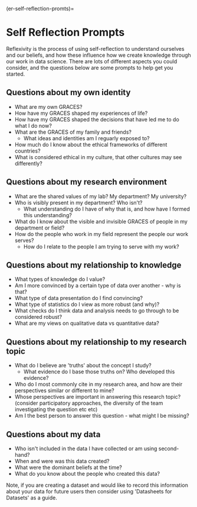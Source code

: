 (er-self-reflection-promts)=
# Self Reflection Prompts

Reflexivity is the process of using self-reflection to understand ourselves and our beliefs, and how these influence how we create knowledge through our work in data science. There are lots of different aspects you could consider, and the questions below are some prompts to help get you started. 

## Questions about my own identity 

- What are my own GRACES? 
- How have my GRACES shaped my experiences of life? 
- How have my GRACES shaped the decisions that have led me to do what I do now?
- What are the GRACES of my family and friends? 
  - What ideas and identities am I reguarly exposed to?
- How much do I know about the ethical frameworks of different countries?
- What is considered ethical in my culture, that other cultures may see differently?

## Questions about my research environment

- What are the shared values of my lab? My department? My university?
- Who is visibly present in my department? Who isn't?
    - What understanding do I have of why that is, and how have I formed this understanding?
- What do I know about the visible and invisible GRACES of people in my department or field? 
- How do the people who work in my field represent the people our work serves?
  - How do I relate to the people I am trying to serve with my work? 

## Questions about my relationship to knowledge

- What types of knowledge do I value? 
- Am I more convinced by a certain type of data over another - why is that?
- What type of data presentation do I find convincing? 
- What type of statistics do I view as more robust (and why)? 
- What checks do I think data and analysis needs to go through to be considered robust? 
- What are my views on qualitative data vs quantitative data?

## Questions about my relationship to my research topic

- What do I believe are 'truths' about the concept I study?
    - What evidence do I base those truths on? Who developed this evidence?
- Who do I most commonly cite in my research area, and how are their perspectives similar or different to mine?
-  Whose perspectives are important in answering this research topic? (consider participatory approaches, the diversity of the team investigating the question etc etc)
- Am I the best person to answer this question - what might I be missing?

## Questions about my data

- Who isn't included in the data I have collected or am using second-hand?
- When and were was this data created?
- What were the dominant beliefs at the time?
- What do you know about the people who created this data?

Note, if you are creating a dataset and would like to record this information about your data for future users then consider using 'Datasheets for Datasets' as a guide. 